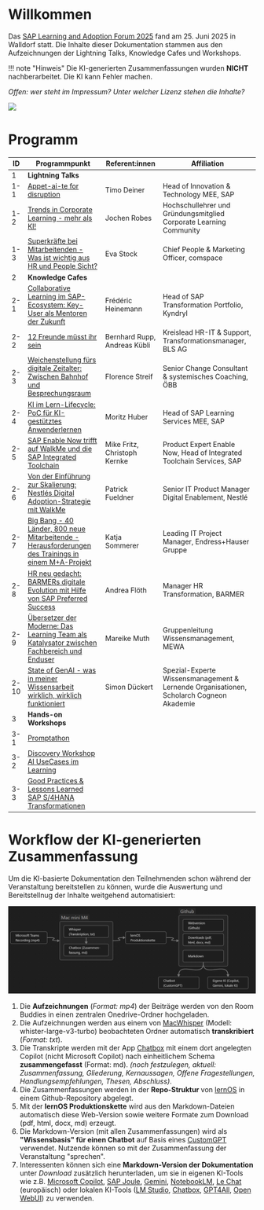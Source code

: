 # Willkommen 

Das [SAP Learning and Adoption Forum 2025](https://community.sap.com/t5/sap-training-and-change-management/sap-learning-and-adoption-forum-2025-save-the-date/ba-p/14048737) fand am 25. Juni 2025 in Walldorf statt. Die Inhalte dieser Dokumentation stammen aus den Aufzeichnungen der Lightning Talks, Knowledge Cafes und Workshops.

!!! note "Hinweis"
    Die KI-generierten Zusammenfassungen wurden **NICHT** nachberarbeitet. Die KI kann Fehler machen.

*Offen: wer steht im Impressum? Unter welcher Lizenz stehen die Inhalte?*

![](https://community.sap.com/t5/image/serverpage/image-id/239155iA5FD44DFCBCAB58F/image-size/large?v=v2&px=999)

# Programm

| ID | Programmpunkt | Referent:innen | Affiliation |
| --- | --- | --- | --- |
| 1 | **Lightning Talks** | | |
| 1-1 | [Appet-ai-te for disruption](1-1.md) | Timo Deiner | Head of Innovation & Technology MEE, SAP |
| 1-2 | [Trends in Corporate Learning - mehr als KI!](1-2.md) | Jochen Robes | Hochschullehrer und Gründungsmitglied Corporate Learning Community |
| 1-3 | [Superkräfte bei Mitarbeitenden - Was ist wichtig aus HR und People Sicht?](1-3.md) | Eva Stock | Chief People & Marketing Officer, comspace |
| 2 | **Knowledge Cafes** | | |
| 2-1 | [Collaborative Learning im SAP-Ecosystem: Key-User als Mentoren der Zukunft](2-1.md) | Frédéric Heinemann | Head of SAP Transformation Portfolio, Kyndryl |
| 2-2 |[12 Freunde müsst ihr sein](2-2.md) | Bernhard Rupp, Andreas Kübli | Kreislead HR-IT & Support, Transformationsmanager, BLS AG |
| 2-3 | [Weichenstellung fürs digitale Zeitalter: Zwischen Bahnhof und Besprechungsraum](2-3.md) | Florence Streif | Senior Change Consultant & systemisches Coaching, ÖBB |
| 2-4 | [KI im Lern-Lifecycle: PoC für KI-gestütztes Anwenderlernen](2-4.md) | Moritz Huber | Head of SAP Learning Services MEE, SAP |
| 2-5 | [SAP Enable Now trifft auf WalkMe und die SAP Integrated Toolchain](2-5.md) | Mike Fritz, Christoph Kernke | Product Expert Enable Now, Head of Integrated Toolchain Services, SAP |
| 2-6 | [Von der Einführung zur Skalierung: Nestlés Digital Adoption-Strategie mit WalkMe](2-6.md) | Patrick Fueldner | Senior IT Product Manager Digital Enablement, Nestlé |
| 2-7 | [Big Bang - 40 Länder, 800 neue Mitarbeitende - Herausforderungen des Trainings in einem M+A-Projekt](2-7.md) | Katja Sommerer | Leading IT Project Manager, Endress+Hauser Gruppe |
| 2-8 | [HR neu gedacht: BARMERs digitale Evolution mit Hilfe von SAP Preferred Success](2-8.md) | Andrea Flöth | Manager HR Transformation, BARMER |
| 2-9 | [Übersetzer der Moderne: Das Learning Team als Katalysator zwischen Fachbereich und Enduser](2-9.md) | Mareike Muth | Gruppenleitung Wissensmanagement, MEWA |
| 2-10 | [State of GenAI - was in meiner Wissensarbeit wirklich, wirklich funktioniert](2-10.md) | Simon Dückert | Spezial-Experte Wissensmanagement & Lernende Organisationen, Scholarch Cogneon Akademie |
| 3 | **Hands-on Workshops** | | |
| 3-1 | [Promptathon](3-1.md) | | |
| 3-2 | [Discovery Workshop AI UseCases im Learning](3-2.md) | | |
| 3-3 | [Good Practices & Lessons Learned SAP S/4HANA Transformationen](3-3.md) | | |

# Workflow der KI-generierten Zusammenfassung
Um die KI-basierte Dokumentation den Teilnehmenden schon während der Veranstaltung bereitstellen zu können, wurde die Auswertung und Bereitstellnug der Inhalte weitgehend automatisiert:

![](./images/ai-documentation-chain.png)

1. Die **Aufzeichnungen** (*Format: mp4*) der Beiträge werden von den Room Buddies in einen zentralen Onedrive-Ordner hochgeladen.
1. Die Aufzeichnungen werden aus einem von [MacWhisper](https://goodsnooze.gumroad.com/l/macwhisper) (Modell: whister-large-v3-turbo) beobachteten Ordner automatisch **transkribiert** (*Format: txt*).
1. Die Transkripte werden mit der App [Chatbox](https://chatboxai.app/) mit einem dort angelegten Copilot (nicht Microsoft Copilot) nach einheitlichem Schema **zusammengefasst** (Format: md). *(noch festzulegen, aktuell: Zusammenfassung, Gliederung, Kernaussagen, Offene Fragestellungen, Handlungsempfehlungen, Thesen, Abschluss)*.
1. Die Zusammenfassungen werden in der **Repo-Struktur** von [lernOS](https://lernos.org) in einem Github-Repository abgelegt.
1. Mit der **lernOS Produktionskette** wird aus den Markdown-Dateien automatisch diese Web-Version sowie weitere Formate zum Download (pdf, html, docx, md) erzeugt.
1. Die Markdown-Version (mit allen Zusammenfassungen) wird als **"Wissensbasis" für einen Chatbot** auf Basis eines [CustomGPT](https://help.openai.com/en/articles/8554397-creating-a-gpt) verwendet. Nutzende können so mit der Zusammenfassung der Veranstaltung "sprechen".
1. Interessenten können sich eine **Markdown-Version der Dokumentation** unter *Download* zusätzlich herunterladen, um sie in eigenen KI-Tools wie z.B. [Microsoft Copilot](https://www.microsoft.com/de-de/microsoft-copilot/organizations), [SAP Joule](https://www.sap.com/germany/products/artificial-intelligence/ai-assistant.html), [Gemini](https://gemini.google.com/), [NotebookLM](https://notebooklm.google/), [Le Chat](https://chat.mistral.ai/) (europäisch) oder lokalen KI-Tools ([LM Studio](https://lmstudio.ai/), [Chatbox](https://chatboxai.app/), [GPT4All](https://www.nomic.ai/gpt4all), [Open WebUI](https://openwebui.com/)) zu verwenden. 